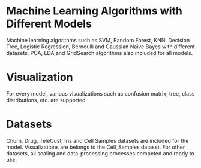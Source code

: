 # Machine Learning Algorithms with Different Models
 Machine learning algorithms such as SVM, Random Forest, KNN, Decision Tree, Logistic Regression, Bernoulli and Gaussian Naive Bayes with different datasets. PCA, LDA and GridSearch algorithms also included for all models.
# Visualization
 For every model, various visualizations such as confusion matrix, tree, class distributions, etc. are supported
# Datasets
 Churn, Drug, TeleCust, İris and Cell Samples datasets are included for the model. Visualizations are belongs to the Cell_Samples dataset. For other datasets, all scaling and data-processing processes competed and ready to use.
